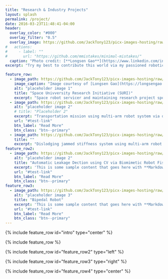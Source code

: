```yaml
---
title: "Research & Industry Projects"
layout: splash
permalink: /project/
date: 2016-03-23T11:48:41-04:00
header:
  overlay_color: "#000"
  overlay_filter: "0.5"
  overlay_image: https://github.com/JackTony123/picx-images-hosting/raw/master/new_v2.7snf91u0kl.webp
#   actions:
#     - label: ""
#       url: "https://github.com/mmistakes/minimal-mistakes/"
  caption: "Photo credit: [**Longsen Gao**](https://www.linkedin.com/in/longsen-g-5633b9101/)"
excerpt: "Try my best to contribute this world via my passioned robotics."

feature_row:
  - image_path: https://github.com/JackTony123/picx-images-hosting/raw/master/suri.70ahwvrlmu.webp
    image_caption: "Image courtesy of [Longsen Gao](https://longsengao.com/)"
    alt: "placeholder image 1"
    title: "Space Univversity Research Initiative (SURI)"
    excerpt: "Space robot servicer and maintaining research project sponsored by AFRL. Collaboration with CMU, TAMU, Northrop Grumman Corporation."
  - image_path: https://github.com/JackTony123/picx-images-hosting/raw/master/20240124/RAL_Exp3.34uu6qy0k3k0.gif
    alt: "placeholder image 2"
    # title: "Placeholder 2"
    excerpt: "Transportation mission using multi-arm robot system via dencentralized adaptive control."
    url: "#test-link"
    btn_label: "Read More"
    btn_class: "btn--primary"
  - image_path: https://github.com/JackTony123/picx-images-hosting/raw/master/RAL_Final_V2_x264-(1).1sf94ygqf0.gif
    title: ""
    excerpt: "Dislodging jammed stiffness system using multi-arm robot system via decentralized adaptive control."
feature_row2:
  - image_path: https://github.com/JackTony123/picx-images-hosting/raw/master/fish_demo_undergraduate.4ckvdgb8od.gif
    alt: "placeholder image 2"
    title: "Automatic Leakage Dection using CV via Biomimetic Robot Fish"
    excerpt: 'This is some sample content that goes here with **Markdown** formatting. Right aligned with `type="right"`'
    url: "#test-link"
    btn_label: "Read More"
    btn_class: "btn--primary"
feature_row3:
  - image_path: https://github.com/JackTony123/picx-images-hosting/raw/master/bipedal_robot.4jo38w5wkh.gif
    alt: "placeholder image 3"
    title: "Bipedal Robot"
    excerpt: 'This is some sample content that goes here with **Markdown** formatting. Left aligned with `type="left"`'
    url: "#test-link"
    btn_label: "Read More"
    btn_class: "btn--primary"
---
```


{% include feature_row id="intro" type="center" %}

{% include feature_row %}

{% include feature_row id="feature_row2" type="left" %}

{% include feature_row id="feature_row3" type="right" %}

{% include feature_row id="feature_row4" type="center" %}

